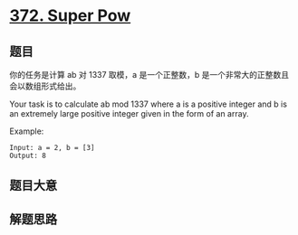 # [372. Super Pow](https://leetcode.com/problems/super-pow/)

## 题目

你的任务是计算 ab 对 1337 取模，a 是一个正整数，b 是一个非常大的正整数且会以数组形式给出。

Your task is to calculate ab mod 1337 where a is a positive integer and b is an extremely large positive integer given in the form of an array.

Example:

```
Input: a = 2, b = [3]
Output: 8
```

## 题目大意

## 解题思路
